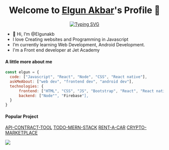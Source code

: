 <p align="center">
  <h1 align="center">Welcome to <a href="https://github.com/elgunakb">Elgun Akbar</a>'s Profile 👋</h1>
</p>
<p align="center">
<a href="https://git.io/typing-svg"><img src="https://raw.githubusercontent.com/TheDudeThatCode/TheDudeThatCode/master/Assets/Designer.gif" alt="Typing SVG" /></a>

<ul>
  <li>👋 Hi, I’m @Elgunakb</li>
  <li>I love Creating websites and Programming in Javascript</li>
  <li>I’m currently learning Web Development, Android Development.</li>
  <li>I'm a Front end developer at Jet Academy</li>
<!--   <li>🧐 Portfolio Website, https://mrbluebird2.github.io</li> -->
</ul>

#### A little more about me
```javascript
const elgun = {
  code: ["Javascript", "React", "Node", "CSS", "React native"],
  askMeAbout: ["web dev", "frontend dev", "android dev"],
  technologies: {
      frontend: ["HTML", "CSS", "JS", "Bootstrap", "React", "React native"],
      backend: ["Node"", "Firebase"],
  }
}
```


#### Popular Project
[API-CONTRACT-TOOL](https://github.com/elgunakb/api-contrat-tool)
[TODO-MERN-STACK](https://github.com/elgunakb/todo-app-mern-stack)
[RENT-A-CAR](https://github.com/elgunakb/rent-a-car-react-app)
[CRYPTO-MARKETPLACE](https://github.com/elgunakb/crypto-marketplace-app)


<a href="https://github.com/elgunakb/api-contrat-tool">
  <!-- Change the `github-readme-stats.anuraghazra1.vercel.app` to `github-readme-stats.vercel.app`  -->
  <img align="center" src="https://ibb.co/Njf6Ph7"/> 

    
</a>    
<!-- <a href="https://github.com/mrbluebird2/mrbluebird2.github.io">
  <!-- Change the `github-readme-stats.anuraghazra1.vercel.app` to `github-readme-stats.vercel.app`  -->
<!--   <img align="center" src="https://github-readme-stats.anuraghazra1.vercel.app/api/pin/?username=MrBlueBird2&repo=mrbluebird2.github.io&theme=onedark"/> -->
<!-- </a> -->




